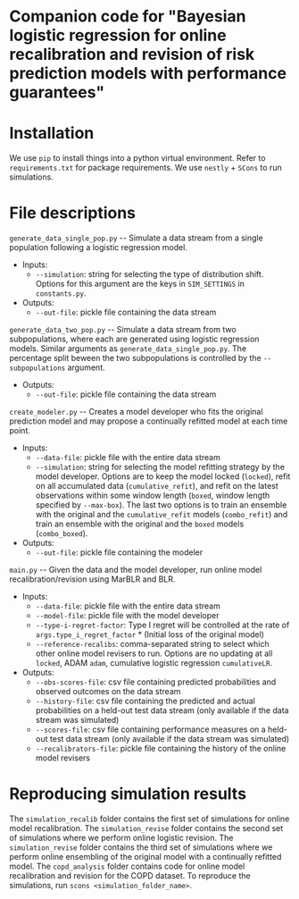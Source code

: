 # Companion code for "Bayesian logistic regression for online recalibration and revision of risk prediction models with performance guarantees"


# Installation
We use `pip` to install things into a python virtual environment. Refer to `requirements.txt` for package requirements.
We use `nestly` + `SCons` to run simulations.

# File descriptions

`generate_data_single_pop.py` -- Simulate a data stream from a single population following a logistic regression model.
* Inputs:
  - `--simulation`: string for selecting the type of distribution shift. Options for this argument are the keys in `SIM_SETTINGS` in `constants.py`.
* Outputs:
  - `--out-file`: pickle file containing the data stream

`generate_data_two_pop.py` -- Simulate a data stream from two subpopulations, where each are generated using logistic regression models. Similar arguments as `generate_data_single_pop.py`. The percentage split beween the two subpopulations is controlled by the `--subpopulations` argument.
* Outputs:
  - `--out-file`: pickle file containing the data stream

`create_modeler.py` -- Creates a model developer who fits the original prediction model and may propose a continually refitted model at each time point.
* Inputs:
  - `--data-file`: pickle file with the entire data stream
  - `--simulation`: string for selecting the model refitting strategy by the model developer. Options are to keep the model locked (`locked`), refit on all accumulated data (`cumulative_refit`), and refit on the latest observations within some window length (`boxed`, window length specified by `--max-box`). The last two options is to train an ensemble with the original and the `cumulative_refit` models (`combo_refit`) and train an ensemble with the original and the `boxed` models (`combo_boxed`).
* Outputs: 
  - `--out-file`: pickle file containing the modeler

`main.py` -- Given the data and the model developer, run online model recalibration/revision using MarBLR and BLR.
* Inputs: 
  - `--data-file`: pickle file with the entire data stream
  - `--model-file`: pickle file with the model developer
  - `--type-i-regret-factor`: Type I regret will be controlled at the rate of `args.type_i_regret_factor` * (Initial loss of the original model)
  - `--reference-recalibs`: comma-separated string to select which other online model revisers to run. Options are no updating at all `locked`, ADAM `adam`, cumulative logistic regression `cumulativeLR`.
* Outputs:
  - `--obs-scores-file`: csv file containing predicted probabilities and observed outcomes on the data stream
  - `--history-file`: csv file containing the predicted and actual probabilities on a held-out test data stream (only available if the data stream was simulated)
  - `--scores-file`: csv file containing performance measures on a held-out test data stream (only available if the data stream was simulated)
  - `--recalibrators-file`: pickle file containing the history of the online model revisers


# Reproducing simulation results

The `simulation_recalib` folder contains the first set of simulations for online model recalibration. The `simulation_revise` folder contains the second set of simulations where we perform online logistic revision. The `simulation_revise` folder contains the third set of simulations where we perform online ensembling of the original model with a continually refitted model. The `copd_analysis` folder contains code for online model recalibration and revision for the COPD dataset. To reproduce the simulations, run `scons <simulation_folder_name>`.
